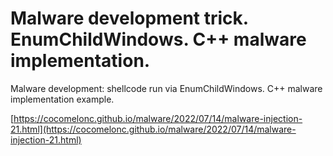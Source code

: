 # Malware development trick. EnumChildWindows. C++ malware implementation.

Malware development: shellcode run via EnumChildWindows. C++ malware implementation example.    

[https://cocomelonc.github.io/malware/2022/07/14/malware-injection-21.html](https://cocomelonc.github.io/malware/2022/07/14/malware-injection-21.html)    
